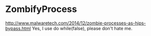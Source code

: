ZombifyProcess
==============

http://www.malwaretech.com/2014/12/zombie-processes-as-hips-bypass.html
Yes, I use do while(false), please don't hate me. 
